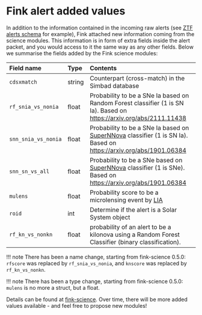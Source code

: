 # Fink alert added values

In addition to the information contained in the incoming raw alerts (see [ZTF alerts schema](https://zwickytransientfacility.github.io/ztf-avro-alert/) for example), Fink attached new information coming from the science modules. This information is in form of extra fields inside the alert packet, and you would access to it the same way as any other fields. Below we summarise the fields added by the Fink science modules:

| Field name | Type | Contents |
|:--------|:-------|:--------|
| `cdsxmatch` | string | Counterpart (cross-match) in the Simbad database |
| `rf_snia_vs_nonia` | float | Probability to be a SNe Ia based on Random Forest classifier (1 is SN Ia). Based on https://arxiv.org/abs/2111.11438 |
| `snn_snia_vs_nonia` | float | Probability to be a SNe Ia based on [SuperNNova](https://supernnova.readthedocs.io/en/latest/) classifier (1 is SN Ia). Based on https://arxiv.org/abs/1901.06384 |
| `snn_sn_vs_all` | float | Probability to be a SNe based on [SuperNNova](https://supernnova.readthedocs.io/en/latest/) classifier (1 is SNe). Based on https://arxiv.org/abs/1901.06384 |
| `mulens` | float | Probability score to be a microlensing event by [LIA](https://github.com/dgodinez77/LIA) |
| `roid` | int | Determine if the alert is a Solar System object |
| `rf_kn_vs_nonkn` | float | probability of an alert to be a kilonova using a Random Forest Classifier (binary classification). |

!!! note
    There has been a name change, starting from fink-science 0.5.0:
    `rfscore` was replaced by `rf_snia_vs_nonia`, and `knscore` was replaced by `rf_kn_vs_nonkn`.

!!! note
    There has been a type change, starting from fink-science 0.5.0:
    `mulens` is no more a struct, but a float.

Details can be found at [fink-science](https://github.com/astrolabsoftware/fink-science). Over time, there will be more added values available - and feel free to propose new modules!
